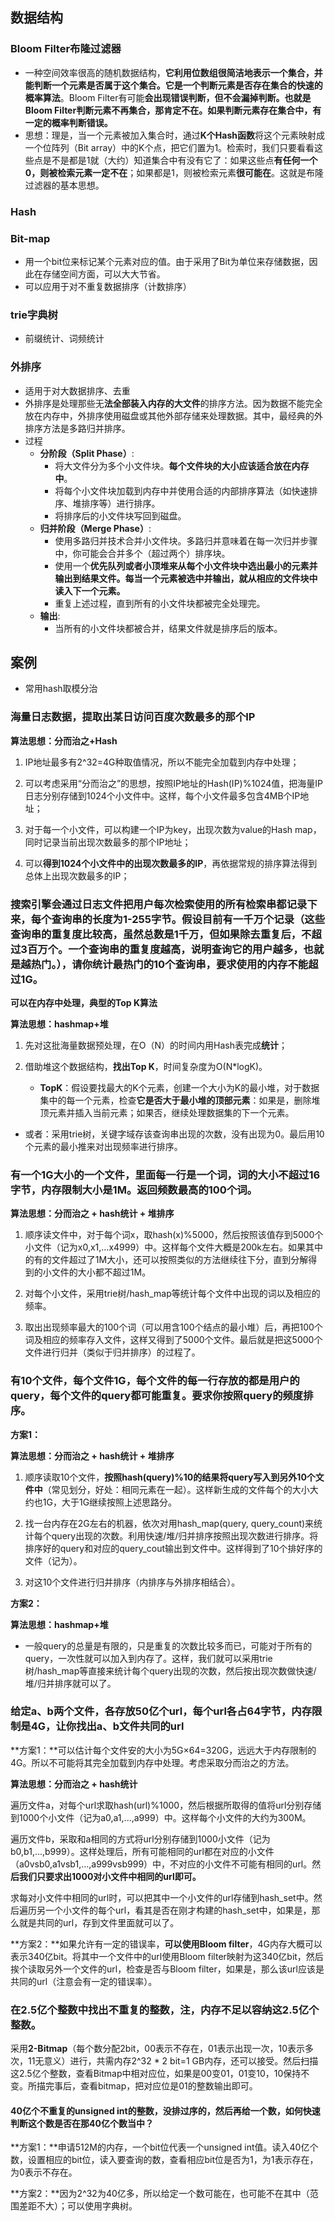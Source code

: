 ## 数据结构

### Bloom Filter布隆过滤器

- 一种空间效率很高的随机数据结构，**它利用位数组很简洁地表示一个集合，并能判断一个元素是否属于这个集合。**它是一个判断元素是否存在集合的快速的**概率算法**。Bloom Filter有可能**会出现错误判断，但不会漏掉判断。**也就是Bloom Filter**判断元素不再集合，那肯定不在。如果判断元素存在集合中，有一定的概率判断错误。**
- 思想：理是，当一个元素被加入集合时，通过**K个Hash函数**将这个元素映射成一个位阵列（Bit array）中的K个点，把它们置为1。检索时，我们只要看看这些点是不是都是1就（大约）知道集合中有没有它了：如果这些点**有任何一个0，则被检索元素一定不在**；如果都是1，则被检索元素**很可能在**。这就是布隆过滤器的基本思想。

### Hash

### Bit-map

- 用一个bit位来标记某个元素对应的值。由于采用了Bit为单位来存储数据，因此在存储空间方面，可以大大节省。
- 可以应用于对不重复数据排序（计数排序）

### trie字典树

- 前缀统计、词频统计

### 外排序

- 适用于对大数据排序、去重
- 外排序是处理那些无**法全部装入内存的大文件**的排序方法。因为数据不能完全放在内存中，外排序使用磁盘或其他外部存储来处理数据。其中，最经典的外排序方法是多路归并排序。
- 过程
  - **分阶段（Split Phase）**:
    - 将大文件分为多个小文件块。**每个文件块的大小应该适合放在内存中**。
    - 将每个小文件块加载到内存中并使用合适的内部排序算法（如快速排序、堆排序等）进行排序。
    - 将排序后的小文件块写回到磁盘。
  - **归并阶段（Merge Phase）**:
    - 使用多路归并技术合并小文件块。多路归并意味着在每一次归并步骤中，你可能会合并多个（超过两个）排序块。
    - 使用一个**优先队列或者小顶堆来从每个小文件块中选出最小的元素并输出到结果文件。**每当一个元素被选中并输出，就从相应的文件块中**读入下一个元素。**
    - 重复上述过程，直到所有的小文件块都被完全处理完。
  - **输出**:
    - 当所有的小文件块都被合并，结果文件就是排序后的版本。

## 案例

- 常用hash取模分治

### 海量日志数据，提取出某日访问百度次数最多的那个IP

**算法思想：分而治之+Hash**

1. IP地址最多有2^32=4G种取值情况，所以不能完全加载到内存中处理；

2. 可以考虑采用“分而治之”的思想，按照IP地址的Hash(IP)%1024值，把海量IP日志分别存储到1024个小文件中。这样，每个小文件最多包含4MB个IP地址；

3. 对于每一个小文件，可以构建一个IP为key，出现次数为value的Hash map，同时记录当前出现次数最多的那个IP地址；

4. 可以**得到1024个小文件中的出现次数最多的IP**，再依据常规的排序算法得到总体上出现次数最多的IP；

###  搜索引擎会通过日志文件把用户每次检索使用的所有检索串都记录下来，每个查询串的长度为1-255字节。假设目前有一千万个记录（这些查询串的重复度比较高，虽然总数是1千万，但如果除去重复后，不超过3百万个。一个查询串的重复度越高，说明查询它的用户越多，也就是越热门。），请你统计最热门的10个查询串，要求使用的内存不能超过1G。

**可以在内存中处理，典型的Top K算法**

**算法思想：hashmap+堆**

1. 先对这批海量数据预处理，在O（N）的时间内用Hash表完成**统计**；

2. 借助堆这个数据结构，**找出Top K**，时间复杂度为O(N*logK)。
   - **TopK**：假设要找最大的K个元素，创建一个大小为K的最小堆，对于数据集中的每一个元素，检查**它是否大于最小堆的顶部元素**：如果是，删除堆顶元素并插入当前元素；如果否，继续处理数据集的下一个元素。

- 或者：采用trie树，关键字域存该查询串出现的次数，没有出现为0。最后用10个元素的最小推来对出现频率进行排序。

### 有一个1G大小的一个文件，里面每一行是一个词，词的大小不超过16字节，内存限制大小是1M。返回频数最高的100个词。

**算法思想：分而治之 + hash统计 + 堆排序**

1. 顺序读文件中，对于每个词x，取hash(x)%5000，然后按照该值存到5000个小文件（记为x0,x1,...x4999）中。这样每个文件大概是200k左右。如果其中的有的文件超过了1M大小，还可以按照类似的方法继续往下分，直到分解得到的小文件的大小都不超过1M。

2. 对每个小文件，采用trie树/hash_map等统计每个文件中出现的词以及相应的频率。

3. 取出出现频率最大的100个词（可以用含100个结点的最小堆）后，再把100个词及相应的频率存入文件，这样又得到了5000个文件。最后就是把这5000个文件进行归并（类似于归并排序）的过程了。

### 有10个文件，每个文件1G，每个文件的每一行存放的都是用户的query，每个文件的query都可能重复。要求你按照query的频度排序。

**方案1：**

**算法思想：分而治之 + hash统计 + 堆排序**

1. 顺序读取10个文件，**按照hash(query)%10的结果将query写入到另外10个文件中**（常见划分，好处：相同元素在一起）。这样新生成的文件每个的大小大约也1G，大于1G继续按照上述思路分。

2. 找一台内存在2G左右的机器，依次对用hash_map(query, query_count)来统计每个query出现的次数。利用快速/堆/归并排序按照出现次数进行排序。将排序好的query和对应的query_cout输出到文件中。这样得到了10个排好序的文件（记为）。

3. 对这10个文件进行归并排序（内排序与外排序相结合）。

**方案2：**

**算法思想：hashmap+堆**

- 一般query的总量是有限的，只是重复的次数比较多而已，可能对于所有的query，一次性就可以加入到内存了。这样，我们就可以采用trie树/hash_map等直接来统计每个query出现的次数，然后按出现次数做快速/堆/归并排序就可以了。

### 给定a、b两个文件，各存放50亿个url，每个url各占64字节，内存限制是4G，让你找出a、b文件共同的url

**方案1：**可以估计每个文件安的大小为5G×64=320G，远远大于内存限制的4G。所以不可能将其完全加载到内存中处理。考虑采取分而治之的方法。

**算法思想：分而治之 + hash统计**

遍历文件a，对每个url求取hash(url)%1000，然后根据所取得的值将url分别存储到1000个小文件（记为a0,a1,...,a999）中。这样每个小文件的大约为300M。

遍历文件b，采取和a相同的方式将url分别存储到1000小文件（记为b0,b1,...,b999）。这样处理后，所有可能相同的url都在对应的小文件（a0vsb0,a1vsb1,...,a999vsb999）中，不对应的小文件不可能有相同的url。然**后我们只要求出1000对小文件中相同的url即可。**

求每对小文件中相同的url时，可以把其中一个小文件的url存储到hash_set中。然后遍历另一个小文件的每个url，看其是否在刚才构建的hash_set中，如果是，那么就是共同的url，存到文件里面就可以了。

**方案2：**如果允许有一定的错误率，**可以使用Bloom filter**，4G内存大概可以表示340亿bit。将其中一个文件中的url使用Bloom filter映射为这340亿bit，然后挨个读取另外一个文件的url，检查是否与Bloom filter，如果是，那么该url应该是共同的url（注意会有一定的错误率）。

### 在2.5亿个整数中找出不重复的整数，注，内存不足以容纳这2.5亿个整数。

采用**2-Bitmap**（每个数分配2bit，00表示不存在，01表示出现一次，10表示多次，11无意义）进行，共需内存2^32 * 2 bit=1 GB内存，还可以接受。然后扫描这2.5亿个整数，查看Bitmap中相对应位，如果是00变01，01变10，10保持不变。所描完事后，查看bitmap，把对应位是01的整数输出即可。

#### 40亿个不重复的unsigned int的整数，没排过序的，然后再给一个数，如何快速判断这个数是否在那40亿个数当中？

**方案1：**申请512M的内存，一个bit位代表一个unsigned int值。读入40亿个数，设置相应的bit位，读入要查询的数，查看相应bit位是否为1，为1表示存在，为0表示不存在。

**方案2：**因为2^32为40亿多，所以给定一个数可能在，也可能不在其中（范围差距不大）；可以使用字典树。